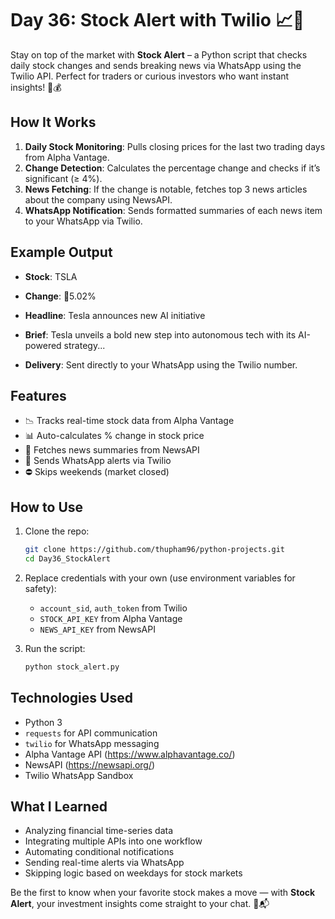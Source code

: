 # Day 36: Stock Alert with Twilio 📈📲

Stay on top of the market with **Stock Alert** – a Python script that checks daily stock changes and sends breaking news via WhatsApp using the Twilio API. Perfect for traders or curious investors who want instant insights! 📰💰

## How It Works

1. **Daily Stock Monitoring**: Pulls closing prices for the last two trading days from Alpha Vantage.
2. **Change Detection**: Calculates the percentage change and checks if it’s significant (≥ 4%).
3. **News Fetching**: If the change is notable, fetches top 3 news articles about the company using NewsAPI.
4. **WhatsApp Notification**: Sends formatted summaries of each news item to your WhatsApp via Twilio.

## Example Output

- **Stock**: TSLA  
- **Change**: 🔺5.02%  
- **Headline**: Tesla announces new AI initiative  
- **Brief**: Tesla unveils a bold new step into autonomous tech with its AI-powered strategy...

- **Delivery**: Sent directly to your WhatsApp using the Twilio number.

## Features

- 📉 Tracks real-time stock data from Alpha Vantage  
- 📊 Auto-calculates % change in stock price  
- 📰 Fetches news summaries from NewsAPI  
- 📲 Sends WhatsApp alerts via Twilio  
- ⛔ Skips weekends (market closed)

## How to Use

1. Clone the repo:
   ```bash
   git clone https://github.com/thupham96/python-projects.git
   cd Day36_StockAlert
   ```

2. Replace credentials with your own (use environment variables for safety):
   - `account_sid`, `auth_token` from Twilio
   - `STOCK_API_KEY` from Alpha Vantage
   - `NEWS_API_KEY` from NewsAPI

3. Run the script:
   ```bash
   python stock_alert.py
   ```

## Technologies Used

- Python 3
- `requests` for API communication
- `twilio` for WhatsApp messaging
- Alpha Vantage API (https://www.alphavantage.co/)
- NewsAPI (https://newsapi.org/)
- Twilio WhatsApp Sandbox

## What I Learned

- Analyzing financial time-series data
- Integrating multiple APIs into one workflow
- Automating conditional notifications
- Sending real-time alerts via WhatsApp
- Skipping logic based on weekdays for stock markets

Be the first to know when your favorite stock makes a move — with **Stock Alert**, your investment insights come straight to your chat. 🚀📬
